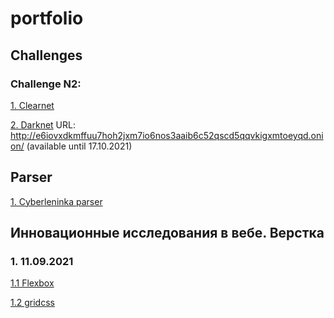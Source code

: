 # portfolio

## Challenges
### Challenge N2:
[1. Clearnet](https://gettime-l1xca6g3guhq.runkit.sh/)

[2. Darknet](http://e6iovxdkmffuu7hoh2jxm7io6nos3aaib6c52qscd5qqvkigxmtoeyqd.onion/) URL: http://e6iovxdkmffuu7hoh2jxm7io6nos3aaib6c52qscd5qqvkigxmtoeyqd.onion/ (available until 17.10.2021)

## Parser
[1. Cyberleninka parser](https://github.com/Lembutt/myfirstparser/tree/stable)

## Инновационные исследования в вебе. Верстка
### 1. 11.09.2021

[1.1 Flexbox](https://lembutt.github.io/portfolio/flexbox.html)

[1.2 gridcss](https://lembutt.github.io/portfolio/gridcss.html)
